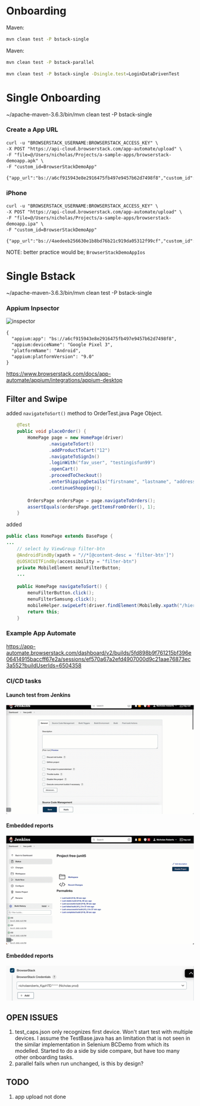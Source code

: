 # Onboarding

  Maven:
  ```sh
mvn clean test -P bstack-single
  ```

  Maven:
  ```sh
mvn clean test -P bstack-parallel
  ```

  ```sh
mvn clean test -P bstack-single -Dsingle.test=LoginDataDrivenTest
  ```

# Single Onboarding

~/apache-maven-3.6.3/bin/mvn clean test -P bstack-single  

### Create a App URL

```
curl -u "BROWSERSTACK_USERNAME:BROWSERSTACK_ACCESS_KEY" \
-X POST "https://api-cloud.browserstack.com/app-automate/upload" \
-F "file=@/Users/nicholas/Projects/a-sample-apps/browserstack-demoapp.apk" \
-F "custom_id=BrowserStackDemoApp"
```

```
{"app_url":"bs://a6cf915943e8e2916475fb497e9457b62d7498f8","custom_id":"BrowserStackDemoApp","shareable_id":"BROWSERSTACK_USERNAME/BrowserStackDemoApp"}%   
```


### iPhone


```
curl -u "BROWSERSTACK_USERNAME:BROWSERSTACK_ACCESS_KEY" \
-X POST "https://api-cloud.browserstack.com/app-automate/upload" \
-F "file=@/Users/nicholas/Projects/a-sample-apps/browserstack-demoapp.ipa" \
-F "custom_id=BrowserStackDemoApp"
```

```
{"app_url":"bs://4aedeeb256630e1b8bd76b21c919da05312f99cf","custom_id":"BrowserStackDemoApp","shareable_id":"BROWSERSTACK_USERNAME/BrowserStackDemoApp"}% 
```

NOTE: better practice would be;
```BrowserStackDemoAppIos```


# Single Bstack

~/apache-maven-3.6.3/bin/mvn clean test -P bstack-single

### Appium Inpsector

 ![inspector](/docs/inspector.gif)

```
{
  "appium:app": "bs://a6cf915943e8e2916475fb497e9457b62d7498f8",
  "appium:deviceName": "Google Pixel 3",
  "platformName": "Android",
  "appium:platformVersion": "9.0"
}
```

https://www.browserstack.com/docs/app-automate/appium/integrations/appium-desktop


## Filter and Swipe

added ```navigateToSort()``` method to OrderTest.java Page Object.

```java
    @Test
    public void placeOrder() {
        HomePage page = new HomePage(driver)
                .navigateToSort()
                .addProductToCart("12")
                .navigateToSignIn()
                .loginWith("fav_user", "testingisfun99")
                .openCart()
                .proceedToCheckout()
                .enterShippingDetails("firstname", "lastname", "address", "state", "12345")
                .continueShopping();

        OrdersPage ordersPage = page.navigateToOrders();
        assertEquals(ordersPage.getItemsFromOrder(), 1);
    }
```

added 

```java
public class HomePage extends BasePage {
...    
    // select by ViewGroup filter-btn
    @AndroidFindBy(xpath = "//*[@content-desc = 'filter-btn']")
    @iOSXCUITFindBy(accessibility = "filter-btn")
    private MobileElement menuFilterButton;
    ...

    public HomePage navigateToSort() {
        menuFilterButton.click();
        menuFilterSamsung.click();
        mobileHelper.swipeLeft(driver.findElement(MobileBy.xpath("/hierarchy/android.widget.FrameLayout/android.widget.LinearLayout/android.widget.FrameLayout/android.widget.FrameLayout/android.view.ViewGroup/android.view.ViewGroup")));
        return this;
    }


```

### Example App Automate

https://app-automate.browserstack.com/dashboard/v2/builds/5fd898b9f761215bf396e06414915baccff67e2a/sessions/ef570a67a2efd4907000d9c21aae76873ec3a552?buildUserIds=6504358

### CI/CD tasks 

#### Launch test from Jenkins
![Jenkins Pipelie](./docs/jenkins-pipeline.gif)
  
#### Embedded reports
![Jenkins Pipelie](./docs/jenkins-report.gif)

#### Embedded reports
![Jenkins Pipelie](./docs/browserstack-plugin-creds.png)

## OPEN ISSUES

1. test_caps.json only recognizes first device. Won't start test with multiple devices. I assume the TestBase.java has an limitation that is not seen in the similar implementation in Selenium BCDemo from which its modelled. Started to do a side by side compare, but have too many other onboarding tasks. 
2. parallel fails when run unchanged, is this by design? 

## TODO 
1. app upload not done